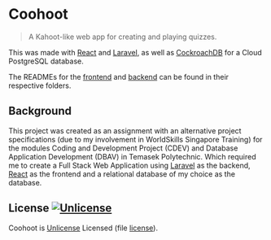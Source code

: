 # Coohoot
> A Kahoot-like web app for creating and playing quizzes.

This was made with [React](https://reactjs.org/) and [Laravel](https://laravel.com/), as well as [CockroachDB](https://www.cockroachlabs.com/) for a Cloud PostgreSQL database.

The READMEs for the [frontend](react-client/readme.md) and [backend](laravel-server/readme.md) can be found in their respective folders.

## Background
This project was created as an assignment with an alternative project specifications (due to my involvement in WorldSkills Singapore Training) for the modules Coding and Development Project (CDEV) and Database Application Development (DBAV) in Temasek Polytechnic. Which required me to create a Full Stack Web Application using [Laravel](https://laravel.com/) as the backend, [React](https://reactjs.org/) as the frontend and a relational database of my choice as the database.

## License [![Unlicense](https://img.shields.io/github/license/NicholasJohansan/Coohoot)](LICENSE)
Coohoot is [Unlicense](https://unlicense.org/) Licensed (file [license](license.md)).